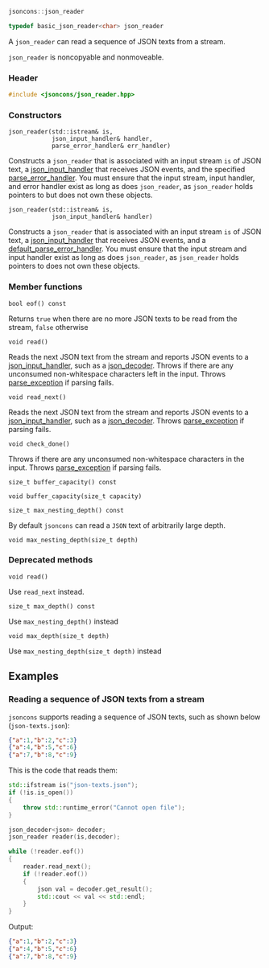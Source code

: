 ```c++
jsoncons::json_reader

typedef basic_json_reader<char> json_reader
```
A `json_reader` can read a sequence of JSON texts from a stream.

`json_reader` is noncopyable and nonmoveable.

### Header
```c++
#include <jsoncons/json_reader.hpp>
```
### Constructors

    json_reader(std::istream& is,
                json_input_handler& handler,
                parse_error_handler& err_handler)
Constructs a `json_reader` that is associated with an input stream `is` of JSON text, a [json_input_handler](json_input_handler) that receives JSON events, and the specified [parse_error_handler](parse_error_handler).
You must ensure that the input stream, input handler, and error handler exist as long as does `json_reader`, as `json_reader` holds pointers to but does not own these objects.

    json_reader(std::istream& is,
                json_input_handler& handler)
Constructs a `json_reader` that is associated with an input stream `is` of JSON text, a [json_input_handler](json_input_handler) that receives JSON events, and a [default_parse_error_handler](default_parse_error_handler).
You must ensure that the input stream and input handler exist as long as does `json_reader`, as `json_reader` holds pointers to does not own these objects.

### Member functions

    bool eof() const
Returns `true` when there are no more JSON texts to be read from the stream, `false` otherwise

    void read()
Reads the next JSON text from the stream and reports JSON events to a [json_input_handler](json_input_handler), such as a [json_decoder](json_decoder).
Throws if there are any unconsumed non-whitespace characters left in the input.
Throws [parse_exception](parse_exception) if parsing fails.

    void read_next()
Reads the next JSON text from the stream and reports JSON events to a [json_input_handler](json_input_handler), such as a [json_decoder](json_decoder).
Throws [parse_exception](parse_exception) if parsing fails.

    void check_done()
Throws if there are any unconsumed non-whitespace characters in the input.
Throws [parse_exception](parse_exception) if parsing fails.

    size_t buffer_capacity() const

    void buffer_capacity(size_t capacity)

    size_t max_nesting_depth() const
By default `jsoncons` can read a `JSON` text of arbitrarily large depth.

    void max_nesting_depth(size_t depth)

### Deprecated methods

    void read()
Use `read_next` instead. 

    size_t max_depth() const
Use `max_nesting_depth()` instead

    void max_depth(size_t depth)
Use `max_nesting_depth(size_t depth)` instead

## Examples


### Reading a sequence of JSON texts from a stream

`jsoncons` supports reading a sequence of JSON texts, such as shown below (`json-texts.json`):
```json
{"a":1,"b":2,"c":3}
{"a":4,"b":5,"c":6}
{"a":7,"b":8,"c":9}
```
This is the code that reads them: 
```c++
std::ifstream is("json-texts.json");
if (!is.is_open())
{
    throw std::runtime_error("Cannot open file");
}

json_decoder<json> decoder;
json_reader reader(is,decoder);

while (!reader.eof())
{
    reader.read_next();
    if (!reader.eof())
    {
        json val = decoder.get_result();
        std::cout << val << std::endl;
    }
}
```
Output:
```json
{"a":1,"b":2,"c":3}
{"a":4,"b":5,"c":6}
{"a":7,"b":8,"c":9}
```
